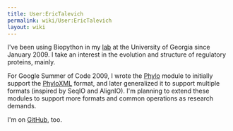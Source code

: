 ```yaml
---
title: User:EricTalevich
permalink: wiki/User:EricTalevich
layout: wiki
---
```


I've been using Biopython in my [lab](http://esbg.bmb.uga.edu/) at the
University of Georgia since January 2009. I take an interest in the
evolution and structure of regulatory proteins, mainly.

For Google Summer of Code 2009, I wrote the [Phylo](Phylo "wikilink")
module to initially support the [PhyloXML](PhyloXML "wikilink") format,
and later generalized it to support multiple formats (inspired by SeqIO
and AlignIO). I'm planning to extend these modules to support more
formats and common operations as research demands.

I'm on [GitHub](http://github.com/etal), too.
